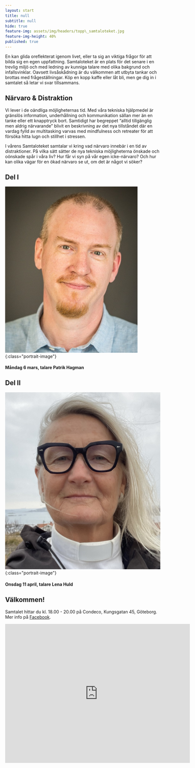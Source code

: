 ```yaml
---
layout: start
title: null
subtitle: null
hide: true
feature-img: assets/img/headers/topp\_samtaloteket.jpg
feature-img-height: 40%
published: true
---
```

En kan glida oreflekterat igenom livet, eller ta sig an viktiga
frågor för att bilda sig en egen uppfattning. Samtaloteket är en plats för det
senare i en trevlig miljö och med ledning av kunniga talare med olika bakgrund
och infallsvinklar. Oavsett livsåskådning är du välkommen att utbyta tankar
och brottas med frågeställningar. Köp en kopp kaffe eller låt bli, men ge dig
in i samtalet så letar vi svar tillsammans.


## Närvaro & Distraktion

Vi lever i de oändliga möjligheternas tid. Med våra tekniska hjälpmedel är gränslös information, underhållning och kommunikation sällan mer än en tanke eller ett knapptryck bort. Samtidigt har begreppet “alltid tillgänglig men aldrig närvarande” blivit en beskrivning av det nya tillståndet där en vardag fylld av multitasking varvas med mindfulness och retreater för att försöka hitta lugn och stillhet i stressen.

I vårens Samtaloteket samtalar vi kring vad närvaro innebär i en tid av distraktioner. På vilka sätt sätter de nya tekniska möjligheterna önskade och oönskade spår i våra liv? Hur får vi syn på vår egen icke-närvaro? Och hur kan olika vägar för en ökad närvaro se ut, om det är något vi söker?


## Del I

![Patrik Hagman](assets/img/speakers/patrik_hagman.jpg 'Patrik Hagman'){:class="portrait-image"}
 
#### Måndag 6 mars, talare Patrik Hagman
 
## Del II
 
![Lena Huld](assets/img/speakers/lena_huld.jpg 'Lena Huld'){:class="portrait-image"}

#### Onsdag 11 april, talare Lena Huld
 
   
  
  
## Välkommen!
Samtalet hittar du kl. 18.00 - 20.00 på Condeco, Kungsgatan 45, Göteborg. Mer info på [Facebook](https://www.facebook.com/samtaloteket).

<div style="text-align: center">
<iframe src="https://www.google.com/maps/embed?pb=!1m18!1m12!1m3!1d2131.709934542498!2d11.964510816462013!3d57.70439774726267!2m3!1f0!2f0!3f0!3m2!1i1024!2i768!4f13.1!3m3!1m2!1s0x464ff36f899a096f%3A0xb1ede17b02db4611!2sCondeco%20Kungsgatan!5e0!3m2!1ssv!2sse!4v1631559932082!5m2!1ssv!2sse" width="600" height="450" frameborder="0" style="border:0; padding:0" allowfullscreen></iframe>
</div>
